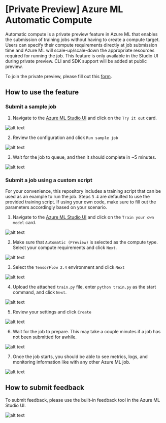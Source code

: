 # [Private Preview] Azure ML Automatic Compute

Automatic compute is a private preview feature in Azure ML that enables the submission of training jobs without having to create a compute target. Users can specify their compute requirements directly at job submission time and Azure ML will scale-up/scale-down the appropriate resources required for running the job. This feature is only available in the Studio UI during private preview. CLI and SDK support will be added at public preview.

To join the private preview, please fill out this [form](#).


## How to use the feature

### Submit a sample job 

1. Navigate to the [Azure ML Studio UI](https://master.ml.azure.com/?wsid=/subscriptions/4aaa645c-5ae2-4ae9-a17a-84b9023bc56a/resourceGroups/john/providers/Microsoft.MachineLearningServices/workspaces/john-west&flight=clusterlesscompute,clusterlesscomputeruns,aml5minstowow&tid=72f988bf-86f1-41af-91ab-2d7cd011db47) and click on the `Try it out` card.

![alt text](./img/11.png)

2. Review the configuration and click `Run sample job`

![alt text](./img/13.png)

3. Wait for the job to queue, and then it should complete in ~5 minutes.

![alt text](./img/10.png)

### Submit a job using a custom script 

For your convenience, this repository includes a training script that can be used as an example to run the job. Steps `3-4` are defaulted to use the provided training script. If using your own code, make sure to fill out the parameters accordingly based on your scenario.

1. Navigate to the [Azure ML Studio UI](https://master.ml.azure.com/?wsid=/subscriptions/4aaa645c-5ae2-4ae9-a17a-84b9023bc56a/resourceGroups/john/providers/Microsoft.MachineLearningServices/workspaces/john-west&flight=clusterlesscompute,clusterlesscomputeruns,aml5minstowow&tid=72f988bf-86f1-41af-91ab-2d7cd011db47) and click on the `Train your own model` card.

![alt text](./img/12.png)

2. Make sure that `Automatic (Preview)` is selected as the compute type. Select your compute requirements and click `Next`.

![alt text](./img/3.png)

3. Select the `TensorFlow 2.4` environment and click `Next`

![alt text](./img/4.png)

4. Upload the attached `train.py` file, enter `python train.py` as the start command, and click `Next`.

![alt text](./img/5.png)

5. Review your settings and click `Create`

![alt text](./img/6.png)

6. Wait for the job to prepare. This may take a couple minutes if a job has not been submitted for awhile.

![alt text](./img/7.png)

7. Once the job starts, you should be able to see metrics, logs, and monitoring information like with any other Azure ML job.

![alt text](./img/8.png)

## How to submit feedback

To submit feedback, please use the built-in feedback tool in the Azure ML Studio UI.

![alt text](./img/9.png)